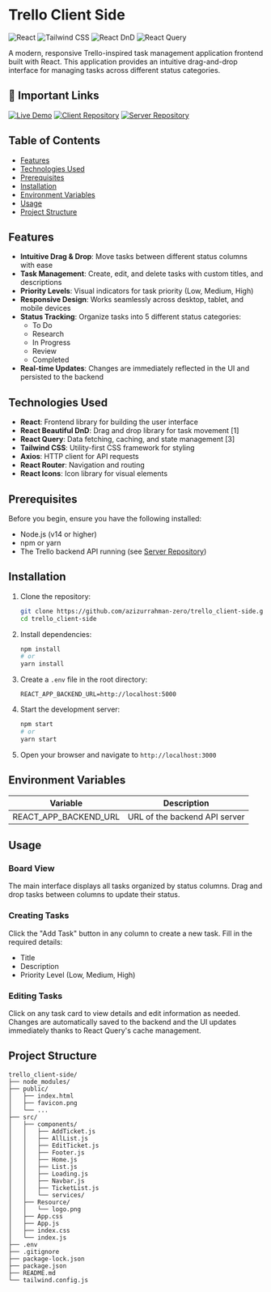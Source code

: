 # Trello Client Side

![React](https://img.shields.io/badge/React-18.0+-blue)
![Tailwind CSS](https://img.shields.io/badge/Tailwind_CSS-3.0+-38B2AC)
![React DnD](https://img.shields.io/badge/React_DnD-16.0+-green)
![React Query](https://img.shields.io/badge/React_Query-4.0+-ff4154)

A modern, responsive Trello-inspired task management application frontend built with React. This application provides an intuitive drag-and-drop interface for managing tasks across different status categories.

## 🔗 Important Links

[![Live Demo](https://img.shields.io/badge/Live_Demo-Visit_Site-2ea44f?style=for-the-badge&logo=vercel)](https://trello-0.netlify.app/)
[![Client Repository](https://img.shields.io/badge/Client_Code-GitHub-blue?style=for-the-badge&logo=github)](https://github.com/azizurrahman-zero/trello_client-side)
[![Server Repository](https://img.shields.io/badge/Server_Code-GitHub-blue?style=for-the-badge&logo=github)](https://github.com/azizurrahman-zero/trello_server-side)

## Table of Contents
- [Features](#features)
- [Technologies Used](#technologies-used)
- [Prerequisites](#prerequisites)
- [Installation](#installation)
- [Environment Variables](#environment-variables)
- [Usage](#usage)
- [Project Structure](#project-structure)

## Features

- **Intuitive Drag & Drop**: Move tasks between different status columns with ease
- **Task Management**: Create, edit, and delete tasks with custom titles, and descriptions
- **Priority Levels**: Visual indicators for task priority (Low, Medium, High)
- **Responsive Design**: Works seamlessly across desktop, tablet, and mobile devices
- **Status Tracking**: Organize tasks into 5 different status categories:
  - To Do
  - Research
  - In Progress
  - Review
  - Completed
- **Real-time Updates**: Changes are immediately reflected in the UI and persisted to the backend

## Technologies Used

- **React**: Frontend library for building the user interface
- **React Beautiful DnD**: Drag and drop library for task movement [1]
- **React Query**: Data fetching, caching, and state management [3]
- **Tailwind CSS**: Utility-first CSS framework for styling
- **Axios**: HTTP client for API requests
- **React Router**: Navigation and routing
- **React Icons**: Icon library for visual elements

## Prerequisites

Before you begin, ensure you have the following installed:
- Node.js (v14 or higher)
- npm or yarn
- The Trello backend API running (see [Server Repository](https://github.com/azizurrahman-zero/trello_server-side))

## Installation

1. Clone the repository:
   ```bash
   git clone https://github.com/azizurrahman-zero/trello_client-side.git
   cd trello_client-side
   ```

2. Install dependencies:
   ```bash
   npm install
   # or
   yarn install
   ```

3. Create a `.env` file in the root directory:
   ```
   REACT_APP_BACKEND_URL=http://localhost:5000
   ```

4. Start the development server:
   ```bash
   npm start
   # or
   yarn start
   ```

5. Open your browser and navigate to `http://localhost:3000`

## Environment Variables

| Variable | Description |
|----------|-------------|
| REACT_APP_BACKEND_URL | URL of the backend API server |

## Usage

### Board View
The main interface displays all tasks organized by status columns. Drag and drop tasks between columns to update their status.

### Creating Tasks
Click the "Add Task" button in any column to create a new task. Fill in the required details:
- Title
- Description
- Priority Level (Low, Medium, High)

### Editing Tasks
Click on any task card to view details and edit information as needed. Changes are automatically saved to the backend and the UI updates immediately thanks to React Query's cache management.

## Project Structure

```
trello_client-side/
├── node_modules/
├── public/
│   ├── index.html
│   ├── favicon.png
│   └── ...
├── src/
│   ├── components/
│   │   ├── AddTicket.js
│   │   ├── AllList.js
│   │   ├── EditTicket.js
│   │   ├── Footer.js
│   │   ├── Home.js
│   │   ├── List.js
│   │   ├── Loading.js
│   │   ├── Navbar.js
│   │   ├── TicketList.js
│   │   └── services/
│   ├── Resource/
│   │   └── logo.png
│   ├── App.css
│   ├── App.js
│   ├── index.css
│   └── index.js
├── .env
├── .gitignore
├── package-lock.json
├── package.json
├── README.md
└── tailwind.config.js
```